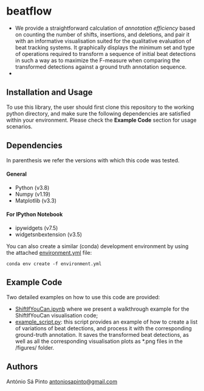 # beatflow

<!-- Code Repository for ISMIR 2020 LBD submission "Shift if you can: Counting and visualising correction operations for beat tracking evaluation".   -->

- We provide a straightforward calculation of *annotation efficiency* based on counting the number of shifts, insertions, and deletions, and pair it with an informative visualisation suited for the qualitative evaluation of beat tracking systems. It graphically displays the minimum set and type of operations required to transform a sequence of initial beat detections in such a way as to maximize the F-measure when comparing the transformed detections against a ground truth annotation sequence.
- 


## Installation and Usage

To use this library, the user should first clone this repository to the working python directory, and make sure the following dependencies are satisfied within your environment.
Please check the **Example Code** section for usage scenarios.

## Dependencies
In parenthesis we refer the versions with which this code was tested.

#### General
* Python (v3.8)
* Numpy (v1.19)
* Matplotlib (v3.3)

#### For IPython Notebook
* ipywidgets (v7.5)
* widgetsnbextension (v3.5)

You can also create a similar (conda) development environment by using the attached [environment.yml](environment.yml)
file:
```
conda env create -f environment.yml
```

## Example Code

Two detailed examples on how to use this code are provided: 

* [ShiftIfYouCan.ipynb](ShiftIfYouCan.ipynb) where we present a walkthrough example for the ShiftIfYouCan visualisation code;
* [example_script.py](example_script.py): this script provides an example of how to create a list of variations of beat detections,
and process it with the corresponding ground-truth annotation. It saves the transformed beat detections, as well as all the corresponding
visualisation plots as *.png files in the /figures/ folder.

## Authors

António Sá Pinto
antoniosapinto@gmail.com
